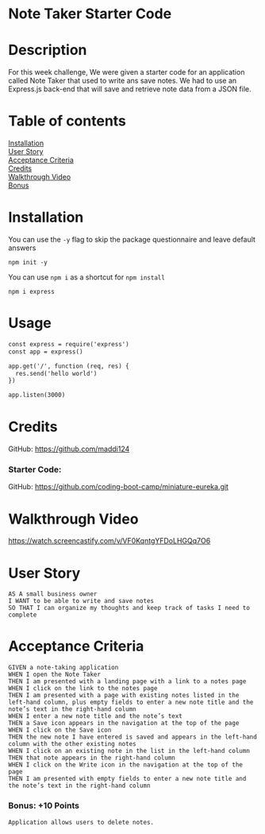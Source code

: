 # Note Taker Starter Code
# Description
For this week challenge, We were given a starter code for an application called Note Taker that used to write ans save notes. We had to use an Express.js back-end that will save and retrieve note data from a JSON file.

# Table of contents
[Installation](#Installation)<br>
[User Story](#User-Story)<br>
[Acceptance Criteria](#Acceptance-Criteria)<br>
[Credits](#Credits)<br>
[Walkthrough Video](#Walkthrough-Video)<br>
[Bonus](#Bonus:-+10-Points)<br>

# Installation
You can use the `-y` flag to skip the package questionnaire and leave default answers
```
npm init -y
```
 You can use `npm i` as a shortcut for `npm install`
```
npm i express
```
# Usage
``` html
const express = require('express')
const app = express()

app.get('/', function (req, res) {
  res.send('hello world')
})

app.listen(3000)
```
# Credits
GitHub: https://github.com/maddi124 <br>
### Starter Code:
GitHub: https://github.com/coding-boot-camp/miniature-eureka.git
# Walkthrough Video
https://watch.screencastify.com/v/VF0KqntgYFDoLHGQq7O6
# User Story
``` 
AS A small business owner
I WANT to be able to write and save notes
SO THAT I can organize my thoughts and keep track of tasks I need to complete
```
# Acceptance Criteria
```
GIVEN a note-taking application
WHEN I open the Note Taker
THEN I am presented with a landing page with a link to a notes page
WHEN I click on the link to the notes page
THEN I am presented with a page with existing notes listed in the left-hand column, plus empty fields to enter a new note title and the note’s text in the right-hand column
WHEN I enter a new note title and the note’s text
THEN a Save icon appears in the navigation at the top of the page
WHEN I click on the Save icon
THEN the new note I have entered is saved and appears in the left-hand column with the other existing notes
WHEN I click on an existing note in the list in the left-hand column
THEN that note appears in the right-hand column
WHEN I click on the Write icon in the navigation at the top of the page
THEN I am presented with empty fields to enter a new note title and the note’s text in the right-hand column

```
### Bonus: +10 Points
```
Application allows users to delete notes.
```